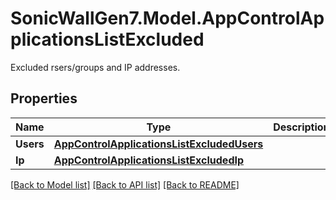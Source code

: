 # SonicWallGen7.Model.AppControlApplicationsListExcluded
Excluded rsers/groups and IP addresses.

## Properties

Name | Type | Description | Notes
------------ | ------------- | ------------- | -------------
**Users** | [**AppControlApplicationsListExcludedUsers**](AppControlApplicationsListExcludedUsers.md) |  | [optional] 
**Ip** | [**AppControlApplicationsListExcludedIp**](AppControlApplicationsListExcludedIp.md) |  | [optional] 

[[Back to Model list]](../README.md#documentation-for-models) [[Back to API list]](../README.md#documentation-for-api-endpoints) [[Back to README]](../README.md)

